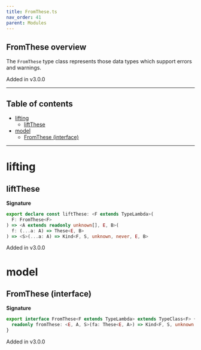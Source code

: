 ```yaml
---
title: FromThese.ts
nav_order: 41
parent: Modules
---
```


## FromThese overview

The `FromThese` type class represents those data types which support errors and warnings.

Added in v3.0.0

---

<h2 class="text-delta">Table of contents</h2>

- [lifting](#lifting)
  - [liftThese](#liftthese)
- [model](#model)
  - [FromThese (interface)](#fromthese-interface)

---

# lifting

## liftThese

**Signature**

```ts
export declare const liftThese: <F extends TypeLambda>(
  F: FromThese<F>
) => <A extends readonly unknown[], E, B>(
  f: (...a: A) => These<E, B>
) => <S>(...a: A) => Kind<F, S, unknown, never, E, B>
```

Added in v3.0.0

# model

## FromThese (interface)

**Signature**

```ts
export interface FromThese<F extends TypeLambda> extends TypeClass<F> {
  readonly fromThese: <E, A, S>(fa: These<E, A>) => Kind<F, S, unknown, never, E, A>
}
```

Added in v3.0.0

